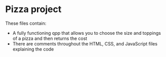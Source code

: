 <h1>Pizza project</h1>
<p>These files contain:</p>
<ul>
<li>A fully functioning qpp that allows you to choose the size and toppings of a pizza and then returns the cost</li>
<li>There are comments throughout the HTML, CSS, and JavaScript files explaining the code</li>
</ul>